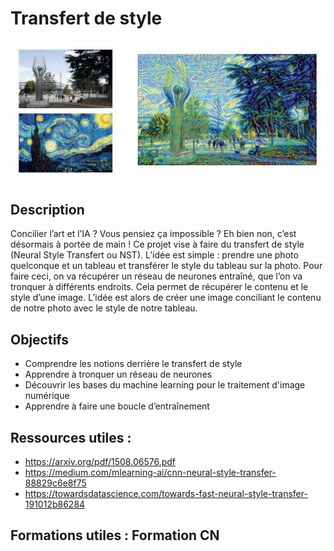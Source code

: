 # Transfert de style

![](https://github.com/Automatants/Projet/blob/main/image_transfert.png)




## Description 
Concilier l’art et l’IA ? Vous pensiez ça impossible ? Eh bien non, c’est désormais à portée de main ! Ce projet 
vise à faire du transfert de style (Neural Style Transfert ou NST). L’idée est simple : prendre une photo 
quelconque et un tableau et transférer le style du tableau sur la photo.
Pour faire ceci, on va récupérer un réseau de neurones entraîné, que l’on va tronquer à différents endroits. Cela 
permet de récupérer le contenu et le style d’une image. L’idée est alors de créer une image conciliant le contenu 
de notre photo avec le style de notre tableau.

## Objectifs 
- Comprendre les notions derrière le transfert de style
- Apprendre à tronquer un réseau de neurones
- Découvrir les bases du machine learning pour le traitement d'image numérique
- Apprendre à faire une boucle d’entraînement

## Ressources utiles :
- https://arxiv.org/pdf/1508.06576.pdf
- https://medium.com/mlearning-ai/cnn-neural-style-transfer-88829c6e8f75
- https://towardsdatascience.com/towards-fast-neural-style-transfer-191012b86284

## Formations utiles : Formation CN
